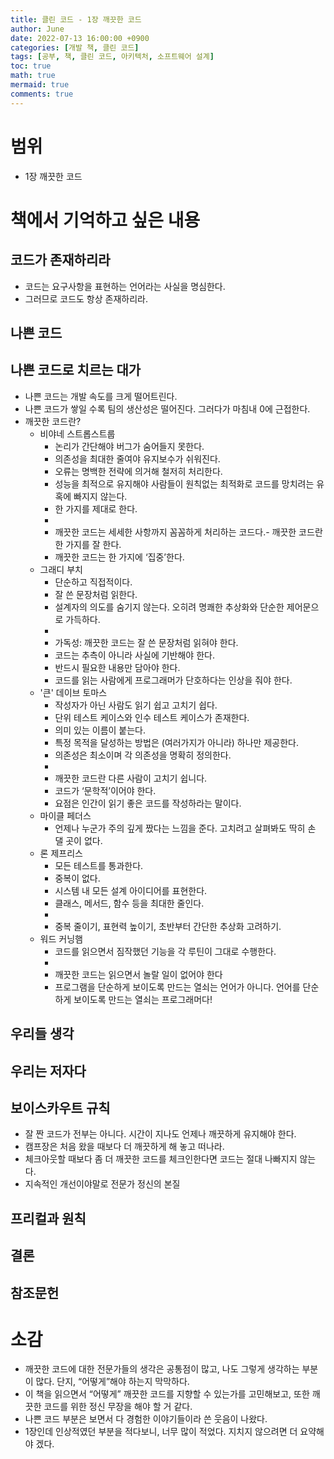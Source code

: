 ```yaml
---
title: 클린 코드 - 1장 깨끗한 코드
author: June
date: 2022-07-13 16:00:00 +0900
categories: [개발 책, 클린 코드]
tags: [공부, 책, 클린 코드, 아키텍처, 소프트웨어 설계]
toc: true
math: true
mermaid: true
comments: true
---
```

# 범위
- 1장 깨끗한 코드

# 책에서 기억하고 싶은 내용
## 코드가 존재하리라
- 코드는 요구사항을 표현하는 언어라는 사실을 명심한다.
- 그러므로 코드도 항상 존재하리라.

## 나쁜 코드
## 나쁜 코드로 치르는 대가
- 나쁜 코드는 개발 속도를 크게 떨어트린다.
- 나쁜 코드가 쌓일 수록 팀의 생산성은 떨어진다. 그러다가 마침내 0에 근접한다.
- 깨끗한 코드란?
    - 비야네 스트롭스트룹
        - 논리가 간단해야 버그가 숨어들지 못한다.
        - 의존성을 최대한 줄여야 유지보수가 쉬워진다.
        - 오류는 명백한 전략에 의거해 철저히 처리한다.
        - 성능을 최적으로 유지해야 사람들이 원칙없는 최적화로 코드를 망치려는 유혹에 빠지지 않는다.
        - 한 가지를 제대로 한다.
        - 
        - 깨끗한 코드는 세세한 사항까지 꼼꼼하게 처리하는 코드다.- 깨끗한 코드란 한 가지를 잘 한다.
        - 깨끗한 코드는 한 가지에 ‘집중’한다.
    - 그래디 부치
		- 단순하고 직접적이다.
		- 잘 쓴 문장처럼 읽한다.
		- 설계자의 의도를 숨기지 않는다. 오히려 명쾌한 추상화와 단순한 제어문으로 가득하다.
		- 
		- 가독성: 깨끗한 코드는 잘 쓴 문장처럼 읽혀야 한다.
		- 코드는 추측이 아니라 사실에 기반해야 한다.
		- 반드시 필요한 내용만 담아야 한다.
		- 코드를 읽는 사람에게 프로그래머가 단호하다는 인상을 줘야 한다.
    - '큰' 데이브 토마스
        - 작성자가 아닌 사람도 읽기 쉽고 고치기 쉽다.
        - 단위 테스트 케이스와 인수 테스트 케이스가 존재한다.
        - 의미 있는 이름이 붙는다.
        - 특정 목적을 달성하는 방법은 (여러가지가 아니라) 하나만 제공한다.
        - 의존성은 최소이며 각 의존성을 명확히 정의한다.
        - 
        - 깨끗한 코드란 다른 사람이 고치기 쉽니다.
        - 코드가 ‘문학적’이어야 한다.
        - 요점은 인간이 읽기 좋은 코드를 작성하라는 말이다.
    - 마이클 페더스
        - 언제나 누군가 주의 깊게 짰다는 느낌을 준다. 고치려고 살펴봐도 딱히 손 댈 곳이 없다.
    - 론 제프리스
        - 모든 테스트를 통과한다.
        - 중복이 없다.
        - 시스템 내 모든 설계 아이디어를 표현한다.
        - 클래스, 메서드, 함수 등을 최대한 줄인다.
        -
        - 중복 줄이기, 표현력 높이기, 초반부터 간단한 추상화 고려하기.
    - 워드 커닝햄
        - 코드를 읽으면서 짐작했던 기능을 각 루틴이 그대로 수행한다.
        -
        - 깨끗한 코드는 읽으면서 놀랄 일이 없어야 한다
        - 프로그램을 단순하게 보이도록 만드는 열쇠는 언어가 아니다. 언어를 단순하게 보이도록 만드는 열쇠는 프로그래머다!
## 우리들 생각
## 우리는 저자다
## 보이스카우트 규칙
- 잘 짠 코드가 전부는 아니다. 시간이 지나도 언제나 깨끗하게 유지해야 한다.
- 캠프장은 처음 왔을 때보다 더 깨끗하게 해 놓고 떠나라.
- 체크아웃할 때보다 좀 더 깨끗한 코드를 체크인한다면 코드는 절대 나빠지지 않는다.
- 지속적인 개선이야말로 전문가 정신의 본질
## 프리컬과 원칙
## 결론
## 참조문헌

# 소감
- 깨끗한 코드에 대한 전문가들의 생각은 공통점이 많고, 나도 그렇게 생각하는 부분이 많다. 단지, “어떻게”해야 하는지 막막하다.
- 이 책을 읽으면서 “어떻게” 깨끗한 코드를 지향할 수 있는가를 고민해보고, 또한 깨끗한 코드를 위한 정신 무장을 해야 할 거 같다.
- 나쁜 코드 부분은 보면서 다 경험한 이야기들이라 쓴 웃음이 나왔다.
- 1장인데 인상적였던 부분을 적다보니, 너무 많이 적었다. 지치지 않으려면 더 요약해야 겠다.